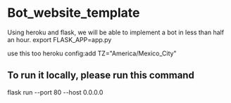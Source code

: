 # Bot_website_template
Using heroku and flask, we will be able to implement a bot in less than half an hour.
export FLASK_APP=app.py

use this too
heroku config:add TZ="America/Mexico_City"


## To run it locally, please run this command
flask run --port 80 --host 0.0.0.0